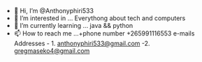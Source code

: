 - 👋 Hi, I’m @Anthonyphiri533
- 👀 I’m interested in ... Everythong about tech and computers
- 🌱 I’m currently learning ... java && python
- 📫 How to reach me ...+phone number +265991116553
                         e-mails Addresses - 1. anthonyphiri533@gmail.com
                                            -2. gregmaseko4@gmail.com

<!---
Anthonyphiri533/Anthonyphiri533 is a ✨ special ✨ repository because its `README.md` (this file) appears on your GitHub profile.
You can click the Preview link to take a look at your changes.
--->
